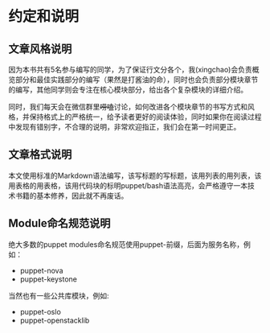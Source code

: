 # 约定和说明

## 文章风格说明

因为本书共有5名参与编写的同学，为了保证行文分各个，我(xingchao)会负责概览部分和最佳实践部分的编写（果然是打酱油的命），同时也会负责部分模块章节的编写，其他同学则会专注在核心模块部分，给出各个复杂模块的详细介绍。

同时，我们每天会在微信群里~~唠嗑~~讨论，如何改进各个模块章节的书写方式和风格，并保持格式上的严格统一，给予读者更好的阅读体验，同时如果你在阅读过程中发现有错别字，不合理的说明，非常欢迎指正，我们会在第一时间更正。


## 文章格式说明

本文使用标准的Markdown语法编写，该写标题的写标题，该用列表的用列表，该用表格的用表格，该用代码块的标明puppet/bash语法高亮，会严格遵守一本技术书籍的基本修养，因此就不再废话。

## Module命名规范说明

绝大多数的puppet modules命名规范使用puppet-前缀，后面为服务名称，例如：

* puppet-nova
* puppet-keystone

当然也有一些公共库模块，例如:

* puppet-oslo
* puppet-openstacklib





